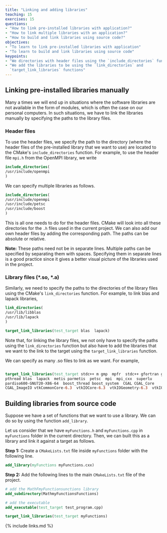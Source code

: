 ```yaml
---
title: "Linking and adding libraries"
teaching: 15
exercises: 15
questions:
- "How to link pre-installed libraries with application?"
- "How to link multiple libraries with an application?"
- "How to build and link libraries using source code?"
objectives:
- "To learn to link pre-installed libraries with application"
- "To learn to build and link libraries using source code"
keypoints:
- "We directories with header files using the `include_directories` function"
- "We add the libraries to be using the `link_directories` and 
  `target_link_libraries` functions"
---
```


## Linking pre-installed libraries manually
Many a times we will end up in situations where the software libraries
are not available in the form of modules, which is often the case on
our personal computers. In such situations, we have to link the libraries
manually by specifying the paths to the library files.

### Header files
To use the header files, we specify the path to the directory (where
the header files of the pre-installed library that we want to use) are
located to the CMake's `include_directories` function. For example, to 
use the header file `mpi.h` from the OpenMPI library, we write

```cmake
include_directories(
/usr/include/openmpi 
)
```

We can specify multiple libraries as follows.

```cmake
include_directories(
/usr/include/openmpi 
/usr/include/petsc 
/usr/include/boost
)
```

This is all one needs to do for the header files. CMake will look into all
these directories for the `.h` files used in the current project. We can also
add our own header files by adding the corresponding path. The paths can be
absolute or relative.

**Note:** These paths need not be in separate lines. Multiple paths can be specified
by separating them with spaces. Specifying them in separate lines is a good practice
since it gives a better visual picture of the libraries used in the project.


### Library files (*.so, *.a)
Similarly, we need to specify the paths to the directories of the library files using
the CMake's `link_directories` function. For example, to link blas and lapack libraries,

```cmake
link_directories(
/usr/lib/libblas
/usr/lib/lapack 
)

target_link_libraries(test_target blas  lapack)
```

Note that, for linking the library files, we not only have to specify the paths
using the `link_directories` function but also have to add the libraries that we want 
to the link to the target using the `target_link_libraries` function.

We can specify as many .so files to link as we want. For example,

```cmake

target_link_libraries(test_target stdc++ m gmp  mpfr  stdc++ gfortran gomp 
pthread blas  lapack  metis parmetis  petsc  mpi  mpi_cxx  superlu 
pardiso600-GNU720-X86-64  boost_thread boost_system  CGAL CGAL_Core 
CGAL_ImageIO vtkCommonCore-6.3  vtkIOCore-6.3  vtkIOGeometry-6.3  vtkIOXML-6.3)

```

## Building libraries from source code
Suppose we have a set of functions that we want to use a library. We can
do so by using the function `add_library`.

Let us consider that we have `myFunctions.h` and `myFunctions.cpp` in 
`myFunctions` folder in the current directory. Then, we can built this as a 
library and link it against a target as follows.

**Step 1:** Create a `CMakeLists.txt` file inside `myFunctions` folder
with the following line. 
```cmake
add_library(myFunctions myFunctions.cxx)
```

**Step 2:** Add the following lines to the main `CMakeLists.txt` file
of the project. 

```cmake
# add the MathFmyFunctionsunctions library
add_subdirectory(MathmyFunctionsFunctions)

# add the executable
add_executable(test_target test_program.cpp)

target_link_libraries(test_target myFunctions)
```


{% include links.md %}
